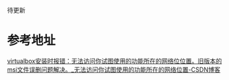 

待更新





# 参考地址

[virtualbox安装时报错：无法访问你试图使用的功能所在的网络位位置。旧版本的msi文件误删问题解决。_无法访问你试图使用的功能所在的网络位置-CSDN博客](https://blog.csdn.net/liKeQing1027520/article/details/134712835)